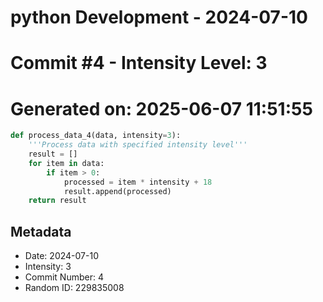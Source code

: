 ﻿# python Development - 2024-07-10
# Commit #4 - Intensity Level: 3
# Generated on: 2025-06-07 11:51:55
```python
def process_data_4(data, intensity=3):
    '''Process data with specified intensity level'''
    result = []
    for item in data:
        if item > 0:
            processed = item * intensity + 18
            result.append(processed)
    return result
```
## Metadata
- Date: 2024-07-10
- Intensity: 3
- Commit Number: 4
- Random ID: 229835008
